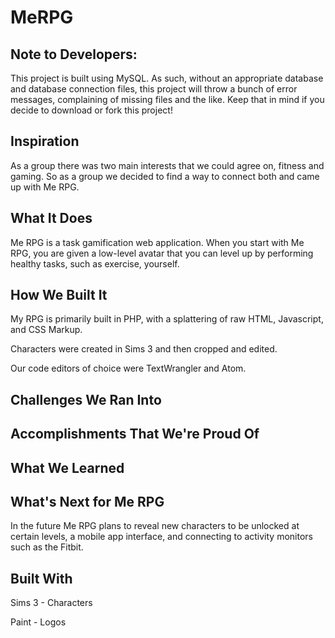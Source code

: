 # MeRPG

## Note to Developers:
This project is built using MySQL. As such, without an appropriate database and database connection files, this project will throw a bunch of error messages, complaining of missing files and the like. Keep that in mind if you decide to download or fork this project!

## Inspiration
As a group there was two main interests that we could agree on, fitness and gaming. So as a group we decided to find a way to connect both and came up with Me RPG.

## What It Does
Me RPG is a task gamification web application. When you start with Me RPG, you are given a low-level avatar that you can level up by performing healthy tasks, such as exercise, yourself.

## How We Built It
My RPG is primarily built in PHP, with a splattering of raw HTML, Javascript, and CSS Markup.

Characters were created in Sims 3 and then cropped and edited.

Our code editors of choice were TextWrangler and Atom.

## Challenges We Ran Into

## Accomplishments That We're Proud Of

## What We Learned

## What's Next for Me RPG
In the future Me RPG plans to reveal new characters to be unlocked at certain levels, a mobile app interface, and connecting to activity monitors such as the Fitbit.  

## Built With
Sims 3 - Characters

Paint - Logos
